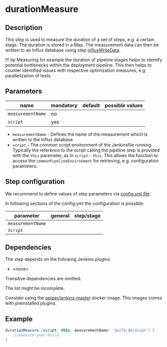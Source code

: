 # durationMeasure

## Description

This step is used to measure the duration of a set of steps, e.g. a certain stage.
The duration is stored in a Map. The measurement data can then be written to an Influx database using step [influxWriteData](influxWriteData.md).

!!! tip
    Measuring for example the duration of pipeline stages helps to identify potential bottlenecks within the deployment pipeline.
    This then helps to counter identified issues with respective optimization measures, e.g parallelization of tests.

## Parameters

| name | mandatory | default | possible values |
|------|-----------|---------|-----------------|
| `measurementName` | no |  |  |
| `script` | yes |  |  |

* `measurementName` - Defines the name of the measurement which is written to the Influx database.
* `script` - The common script environment of the Jenkinsfile running. Typically the reference to the script calling the pipeline step is provided with the `this` parameter, as in `script: this`. This allows the function to access the `commonPipelineEnvironment` for retrieving, e.g. configuration parameters.

## Step configuration

We recommend to define values of step parameters via [config.yml file](../configuration.md).

In following sections of the config.yml the configuration is possible:

| parameter | general | step/stage |
|-----------|---------|------------|
| `measurementName` |  |  |
| `script` |  |  |

## Dependencies

The step depends on the following Jenkins plugins

* &lt;none&gt;

Transitive dependencies are omitted.

The list might be incomplete.

Consider using the [ppiper/jenkins-master](https://cloud.docker.com/u/ppiper/repository/docker/ppiper/jenkins-master)
docker image. This images comes with preinstalled plugins.


## Example

```groovy
durationMeasure (script: this, measurementName: 'build_duration') {
    //execute your build
}
```
